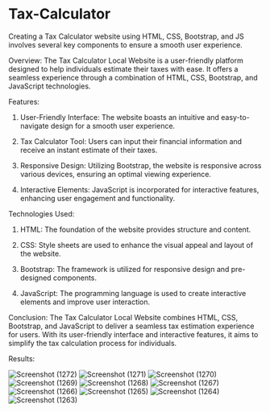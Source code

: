 # Tax-Calculator
Creating a Tax Calculator website using HTML, CSS, Bootstrap, and JS involves several key components to ensure a smooth user experience.

Overview:
The Tax Calculator Local Website is a user-friendly platform designed to help individuals estimate their taxes with ease. It offers a seamless experience through a combination of HTML, CSS, Bootstrap, and JavaScript technologies.

Features:
1. User-Friendly Interface:
The website boasts an intuitive and easy-to-navigate design for a smooth user experience.

2. Tax Calculator Tool:
Users can input their financial information and receive an instant estimate of their taxes.

3. Responsive Design:
Utilizing Bootstrap, the website is responsive across various devices, ensuring an optimal viewing experience.

4. Interactive Elements:
JavaScript is incorporated for interactive features, enhancing user engagement and functionality.

Technologies Used:
1. HTML:
The foundation of the website provides structure and content.

2. CSS:
Style sheets are used to enhance the visual appeal and layout of the website.

3. Bootstrap:
The framework is utilized for responsive design and pre-designed components.

4. JavaScript:
The programming language is used to create interactive elements and improve user interaction.

Conclusion:
The Tax Calculator Local Website combines HTML, CSS, Bootstrap, and JavaScript to deliver a seamless tax estimation experience for users. With its user-friendly interface and interactive features, it aims to simplify the tax calculation process for individuals.

Results:

![Screenshot (1272)](https://github.com/kvsonawane/Tax-Calculator/assets/102866274/a821878f-d046-4143-9703-1c538c1b4b97)
![Screenshot (1271)](https://github.com/kvsonawane/Tax-Calculator/assets/102866274/95e4e003-08df-4cff-aeee-863a0f01327c)
![Screenshot (1270)](https://github.com/kvsonawane/Tax-Calculator/assets/102866274/6e6f405e-69e2-4ae0-9ed0-ee6fb7f7a9c0)
![Screenshot (1269)](https://github.com/kvsonawane/Tax-Calculator/assets/102866274/72787eec-57e3-4d34-8cdc-2f3d90332927)
![Screenshot (1268)](https://github.com/kvsonawane/Tax-Calculator/assets/102866274/aac1a4df-772f-4164-8a4f-54c3429ba9e0)
![Screenshot (1267)](https://github.com/kvsonawane/Tax-Calculator/assets/102866274/c7e9662b-ab6d-4647-90ef-df487afc73ca)
![Screenshot (1266)](https://github.com/kvsonawane/Tax-Calculator/assets/102866274/a5f9268b-e424-41fa-a775-35b14f3f9001)
![Screenshot (1265)](https://github.com/kvsonawane/Tax-Calculator/assets/102866274/0aed4c2c-22ae-44ef-a4da-51907bde2677)
![Screenshot (1264)](https://github.com/kvsonawane/Tax-Calculator/assets/102866274/d8b9074c-4e5e-4ec1-ad32-f45c0b88afa5)
![Screenshot (1263)](https://github.com/kvsonawane/Tax-Calculator/assets/102866274/38319b8f-1359-4d2a-8bbd-4279f4b82691)

